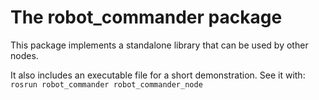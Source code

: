# The robot_commander package

This package implements a standalone library that can be used by other nodes.  

It also includes an executable file for a short demonstration. See it with:  
`rosrun robot_commander robot_commander_node`  